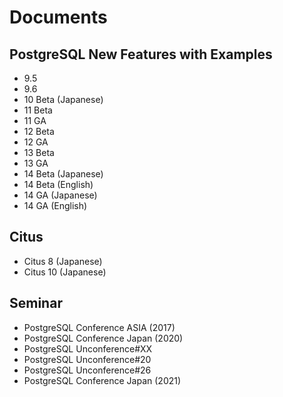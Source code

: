 # Documents

## PostgreSQL New Features with Examples
- 9.5
- 9.6
- 10 Beta (Japanese)
- 11 Beta 
- 11 GA
- 12 Beta 
- 12 GA
- 13 Beta
- 13 GA
- 14 Beta (Japanese)
- 14 Beta (English)
- 14 GA (Japanese)
- 14 GA (English)

## Citus
- Citus 8 (Japanese)
- Citus 10 (Japanese)

## Seminar
- PostgreSQL Conference ASIA (2017)
- PostgreSQL Conference Japan (2020)
- PostgreSQL Unconference#XX
- PostgreSQL Unconference#20
- PostgreSQL Unconference#26
- PostgreSQL Conference Japan (2021)

